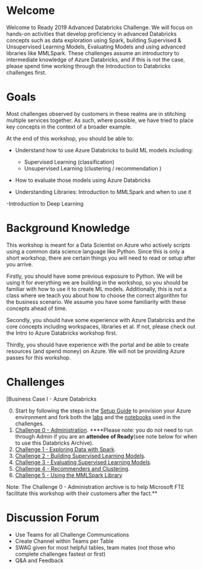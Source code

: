 # Welcome

Welcome to Ready 2019 Advanced Databricks Challenge. We will focus on hands-on activities that develop proficiency in advanced Databricks concepts such as data exploration using Spark, building Supervised & Unsupervised Learning Models, Evaluating Models and using advanced libraries like MMLSpark. These challenges assume an introductory to intermediate knowledge of Azure Databricks, and if this is not the case, please spend time working through the Introduction to Databricks challenges first.

# Goals

Most challenges observed by customers in these realms are in stitching multiple services together. As such, where possible, we have tried to place key concepts in the context of a broader example. 

At the end of this workshop, you should be able to:

- Understand how to use Azure Databricks to build ML models including:
	- Supervised Learning (classification)
  	- Unsupervised Learning (clustering / recommendation )
- How to evaluate those models using Azure Databricks

- Understanding Libraries: Introduction to MMLSpark and when to use it

-Introduction to Deep Learning

# Background Knowledge

This workshop is meant for a Data Scientist on Azure who actively scripts using a common data science language like Python. Since this is only a short workshop, there are certain things you will need to read or setup after you arrive.

Firstly, you should have some previous exposure to Python. We will be using it for everything we are building in the workshop, so you should be familiar with how to use it to create ML models. Additionally, this is not a class where we teach you about how to choose the correct algorithm for the business scenario. We assume you have some familiarity with these concepts ahead of time.

Secondly, you should have some experience with Azure Databricks and the core concepts including workspaces, libraries et al. If not, please check out the Intro to Azure Databricks workshop first.

Thirdly, you should have experience with the portal and be able to create resources (and spend money) on Azure. We will not be providing Azure passes for this workshop.

 

# Challenges


[Business Case I - Azure Databricks


0. Start by following the steps in the [Setup Guide](Setup_new.pdf) to provision your Azure environment and fork both the [labs](DatabricksMLAdvanced.zip) and the [notebooks](labs_319.zip) used in the challenges.
0. [Challenge 0 - Administration](administration.dbc). ****Please note: you do not need to run through Admin if you are an **attendee of Ready**(see note below for when to use this Databricks Archive). 
1. [Challenge 1 - Exploring Data with Spark](Lab%201%20-%20Exploring%20Data%20with%20Spark.pdf).
2. [Challenge 2 - Building Supervised Learning Models](Lab%202%20-%20Building%20Supervised%20Learning%20Models.pdf).
3. [Challenge 3 - Evaluating Supervised Learning Models](Lab%203%20-%20Evaluating%20Supervised%20Learning%20Models.pdf).
4. [Challenge 4 - Recommenders and Clustering](Lab%204%20-%20Recommenders%20and%20Clustering.pdf). 
5. [Challenge 5 - Using the MMLSpark Library](Lab%205%20-%20Using%20the%20MMLSpark%20Library.pdf)

 
  
 Note: The Challenge 0 - Administration archive is to help Microsoft FTE facilitate this workshop with their customers after the fact.**



# Discussion Forum

  
  -  Use Teams for all Challenge Communications
  -  Create Channel within Teams per Table
  -  SWAG given for most helpful tables, team mates (not those who complete challenges fastest or first)
  -  Q&A and Feedback 


